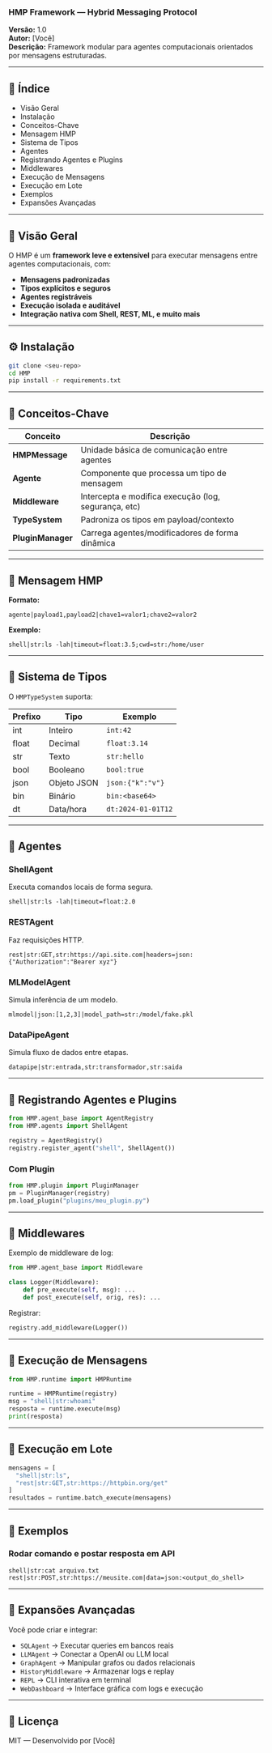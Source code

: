 ### HMP Framework — Hybrid Messaging Protocol

**Versão:** 1.0  
**Autor:** [Você]  
**Descrição:** Framework modular para agentes computacionais orientados por mensagens estruturadas.

---

## 📘 Índice

- Visão Geral
- Instalação
- Conceitos-Chave
- Mensagem HMP
- Sistema de Tipos
- Agentes
- Registrando Agentes e Plugins
- Middlewares
- Execução de Mensagens
- Execução em Lote
- Exemplos
- Expansões Avançadas

---

## 📌 Visão Geral

O HMP é um **framework leve e extensível** para executar mensagens entre agentes computacionais, com:
- **Mensagens padronizadas**
- **Tipos explícitos e seguros**
- **Agentes registráveis**
- **Execução isolada e auditável**
- **Integração nativa com Shell, REST, ML, e muito mais**

---

## ⚙️ Instalação

```bash
git clone <seu-repo>
cd HMP
pip install -r requirements.txt
```

---

## 🧩 Conceitos-Chave

| Conceito       | Descrição |
|----------------|-----------|
| **HMPMessage** | Unidade básica de comunicação entre agentes |
| **Agente**     | Componente que processa um tipo de mensagem |
| **Middleware** | Intercepta e modifica execução (log, segurança, etc) |
| **TypeSystem** | Padroniza os tipos em payload/contexto |
| **PluginManager** | Carrega agentes/modificadores de forma dinâmica |

---

## 📨 Mensagem HMP

**Formato:**

```text
agente|payload1,payload2|chave1=valor1;chave2=valor2
```

**Exemplo:**
```text
shell|str:ls -lah|timeout=float:3.5;cwd=str:/home/user
```

---

## 🔢 Sistema de Tipos

O `HMPTypeSystem` suporta:

| Prefixo | Tipo        | Exemplo             |
|---------|-------------|---------------------|
| int     | Inteiro     | `int:42`            |
| float   | Decimal     | `float:3.14`        |
| str     | Texto       | `str:hello`         |
| bool    | Booleano    | `bool:true`         |
| json    | Objeto JSON | `json:{"k":"v"}`    |
| bin     | Binário     | `bin:<base64>`      |
| dt      | Data/hora   | `dt:2024-01-01T12`  |

---

## 🤖 Agentes

### ShellAgent
Executa comandos locais de forma segura.

```text
shell|str:ls -lah|timeout=float:2.0
```

### RESTAgent
Faz requisições HTTP.

```text
rest|str:GET,str:https://api.site.com|headers=json:{"Authorization":"Bearer xyz"}
```

### MLModelAgent
Simula inferência de um modelo.

```text
mlmodel|json:[1,2,3]|model_path=str:/model/fake.pkl
```

### DataPipeAgent
Simula fluxo de dados entre etapas.

```text
datapipe|str:entrada,str:transformador,str:saida
```

---

## 🧠 Registrando Agentes e Plugins

```python
from HMP.agent_base import AgentRegistry
from HMP.agents import ShellAgent

registry = AgentRegistry()
registry.register_agent("shell", ShellAgent())
```

### Com Plugin

```python
from HMP.plugin import PluginManager
pm = PluginManager(registry)
pm.load_plugin("plugins/meu_plugin.py")
```

---

## 🧱 Middlewares

Exemplo de middleware de log:

```python
from HMP.agent_base import Middleware

class Logger(Middleware):
    def pre_execute(self, msg): ...
    def post_execute(self, orig, res): ...
```

Registrar:
```python
registry.add_middleware(Logger())
```

---

## 🧪 Execução de Mensagens

```python
from HMP.runtime import HMPRuntime

runtime = HMPRuntime(registry)
msg = "shell|str:whoami"
resposta = runtime.execute(msg)
print(resposta)
```

---

## 📂 Execução em Lote

```python
mensagens = [
  "shell|str:ls",
  "rest|str:GET,str:https://httpbin.org/get"
]
resultados = runtime.batch_execute(mensagens)
```

---

## 🧪 Exemplos

### Rodar comando e postar resposta em API

```text
shell|str:cat arquivo.txt
rest|str:POST,str:https://meusite.com|data=json:<output_do_shell>
```

---

## 🚀 Expansões Avançadas

Você pode criar e integrar:

- `SQLAgent` → Executar queries em bancos reais
- `LLMAgent` → Conectar a OpenAI ou LLM local
- `GraphAgent` → Manipular grafos ou dados relacionais
- `HistoryMiddleware` → Armazenar logs e replay
- `REPL` → CLI interativa em terminal
- `WebDashboard` → Interface gráfica com logs e execução

---

## 🧾 Licença

MIT — Desenvolvido por [Você]
